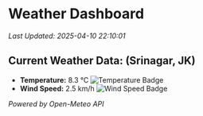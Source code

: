 
# Weather Dashboard

_Last Updated: 2025-04-10 22:10:01_

## Current Weather Data: (Srinagar, JK)
- **Temperature:** 8.3 °C ![Temperature Badge](https://img.shields.io/badge/Temperature-Low%20Temp-blue)
- **Wind Speed:** 2.5 km/h ![Wind Speed Badge](https://img.shields.io/badge/Wind%20Speed-Light%20Wind-blue)

*Powered by Open-Meteo API*
